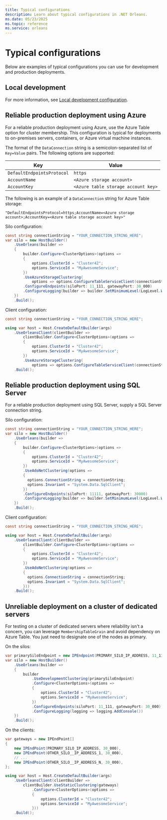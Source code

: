 ```yaml
---
title: Typical configurations
description: Learn about typical configurations in .NET Orleans.
ms.date: 05/23/2025
ms.topic: reference
ms.service: orleans
---
```


# Typical configurations

Below are examples of typical configurations you can use for development and production deployments.

## Local development

For more information, see [Local development configuration](local-development-configuration.md).

## Reliable production deployment using Azure

For a reliable production deployment using Azure, use the Azure Table option for cluster membership. This configuration is typical for deployments to on-premises servers, containers, or Azure virtual machine instances.

 The format of the `DataConnection` string is a semicolon-separated list of `Key=Value` pairs. The following options are supported:

| Key                        | Value                               |
|----------------------------|-------------------------------------|
| `DefaultEndpointsProtocol` | `https`                             |
| `AccountName`              | `<Azure storage account>`           |
| `AccountKey`               | `<Azure table storage account key>` |

The following is an example of a `DataConnection` string for Azure Table storage:

```
"DefaultEndpointsProtocol=https;AccountName=<Azure storage account>;AccountKey=<Azure table storage account key>"
```

Silo configuration:

```csharp
const string connectionString = "YOUR_CONNECTION_STRING_HERE";
var silo = new HostBuilder()
    .UseOrleans(builder =>
    {
        builder.Configure<ClusterOptions>(options =>
        {
            options.ClusterId = "Cluster42";
            options.ServiceId = "MyAwesomeService";
        })
        .UseAzureStorageClustering(
            options => options.ConfigureTableServiceClient(connectionString))
        .ConfigureEndpoints(siloPort: 11_111, gatewayPort: 30_000)
        .ConfigureLogging(builder => builder.SetMinimumLevel(LogLevel.Warning).AddConsole())
    })
    .Build();
```

Client configuration:

```csharp
const string connectionString = "YOUR_CONNECTION_STRING_HERE";

using var host = Host.CreateDefaultBuilder(args)
    .UseOrleansClient(clientBuilder =>
        clientBuilder.Configure<ClusterOptions>(options =>
        {
            options.ClusterId = "Cluster42";
            options.ServiceId = "MyAwesomeService";
        })
        .UseAzureStorageClustering(
            options => options.ConfigureTableServiceClient(connectionString)))
    .Build();
```

## Reliable production deployment using SQL Server

For a reliable production deployment using SQL Server, supply a SQL Server connection string.

Silo configuration:

```csharp
const string connectionString = "YOUR_CONNECTION_STRING_HERE";
var silo = new HostBuilder()
    .UseOrleans(builder =>
    {
        builder.Configure<ClusterOptions>(options =>
        {
            options.ClusterId = "Cluster42";
            options.ServiceId = "MyAwesomeService";
        })
        .UseAdoNetClustering(options =>
        {
          options.ConnectionString = connectionString;
          options.Invariant = "System.Data.SqlClient";
        })
        .ConfigureEndpoints(siloPort: 11111, gatewayPort: 30000)
        .ConfigureLogging(builder => builder.SetMinimumLevel(LogLevel.Warning).AddConsole())
    })
    .Build();
```

Client configuration:

```csharp
const string connectionString = "YOUR_CONNECTION_STRING_HERE";

using var host = Host.CreateDefaultBuilder(args)
    .UseOrleansClient(clientBuilder =>
        clientBuilder.Configure<ClusterOptions>(options =>
        {
            options.ClusterId = "Cluster42";
            options.ServiceId = "MyAwesomeService";
        })
        .UseAdoNetClustering(options =>
        {
          options.ConnectionString = connectionString;
          options.Invariant = "System.Data.SqlClient";
        }))
    .Build();
```

## Unreliable deployment on a cluster of dedicated servers

For testing on a cluster of dedicated servers where reliability isn't a concern, you can leverage `MembershipTableGrain` and avoid dependency on Azure Table. You just need to designate one of the nodes as primary.

On the silos:

```csharp
var primarySiloEndpoint = new IPEndpoint(PRIMARY_SILO_IP_ADDRESS, 11_111);
var silo = new HostBuilder()
    .UseOrleans(builder =>
    {
        builder
            .UseDevelopmentClustering(primarySiloEndpoint)
            .Configure<ClusterOptions>(options =>
            {
                options.ClusterId = "Cluster42";
                options.ServiceId = "MyAwesomeService";
            })
            .ConfigureEndpoints(siloPort: 11_111, gatewayPort: 30_000)
            .ConfigureLogging(logging => logging.AddConsole())
    })
    .Build();
```

On the clients:

```csharp
var gateways = new IPEndPoint[]
{
    new IPEndPoint(PRIMARY_SILO_IP_ADDRESS, 30_000),
    new IPEndPoint(OTHER_SILO__IP_ADDRESS_1, 30_000),
    // ...
    new IPEndPoint(OTHER_SILO__IP_ADDRESS_N, 30_000),
};

using var host = Host.CreateDefaultBuilder(args)
    .UseOrleansClient(clientBuilder =>
        clientBuilder.UseStaticClustering(gateways)
            .Configure<ClusterOptions>(options =>
            {
                options.ClusterId = "Cluster42";
                options.ServiceId = "MyAwesomeService";
            }))
    .Build();
```
